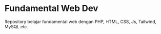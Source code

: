 # Fundamental Web Dev
Repository belajar fundamental web dengan PHP, HTML, CSS, Js, Tailwind, MySQL etc.
